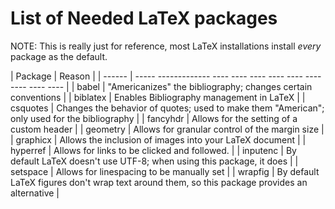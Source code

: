 # List of Needed LaTeX packages

NOTE: This is really just for reference, most LaTeX installations install *every* package as the default.

| Package  | Reason                                                                                        |
| ------   | -----  ------------- ---- ---- ---- ---- ---- ---- ---- ---- ----                             |
| babel    | "Americanizes" the bibliography; changes certain conventions                                  |
| biblatex | Enables Bibliography management in LaTeX                                                      |
| csquotes | Changes the behavior of quotes; used to make them "American"; only used for the bibliography  |
| fancyhdr | Allows for the setting of a custom header                                                     |
| geometry | Allows for granular control of the margin size                                                |
| graphicx | Allows the inclusion of images into your LaTeX document                                       |
| hyperref | Allows for links to be clicked and followed.                                                  |
| inputenc | By default LaTeX doesn't use UTF-8; when using this package, it does                          |
| setspace | Allows for linespacing to be manually set                                                     |
| wrapfig  | By default LaTeX figures don't wrap text around them, so this package provides an alternative |

